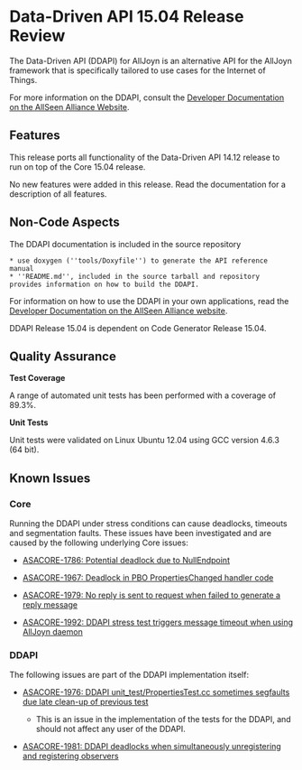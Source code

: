 # Data-Driven API 15.04 Release Review

The Data-Driven API (DDAPI) for AllJoyn is an alternative API for the AllJoyn framework that is specifically tailored to use cases for the Internet of Things.

For more information on the DDAPI, consult the [Developer Documentation on the AllSeen Alliance Website](https///allseenalliance.org/developers).

## Features

This release ports all functionality of the Data-Driven API 14.12 release to run on top of the Core 15.04 release.

No new features were added in this release. Read the documentation for a description of all features.

## Non-Code Aspects

The DDAPI documentation is included in the source repository

    * use doxygen (''tools/Doxyfile'') to generate the API reference manual
    * ''README.md'', included in the source tarball and repository provides information on how to build the DDAPI. 

For information on how to use the DDAPI in your own applications, read the [Developer Documentation on the AllSeen Alliance website](https///allseenalliance.org/developers/develop).

DDAPI Release 15.04 is dependent on Code Generator Release 15.04.

## Quality Assurance

**Test Coverage**

A range of automated unit tests has been performed with a coverage of 89.3%. 

**Unit Tests**

Unit tests were validated on Linux Ubuntu 12.04 using GCC version 4.6.3 (64 bit).

## Known Issues

### Core

Running the DDAPI under stress conditions can cause deadlocks, timeouts and segmentation faults. These issues have been investigated and are caused by the following underlying Core issues:


*  [ASACORE-1786: Potential deadlock due to NullEndpoint](https///jira.allseenalliance.org/browse/ASACORE-1786)

*  [ASACORE-1967: Deadlock in PBO PropertiesChanged handler code](https///jira.allseenalliance.org/browse/ASACORE-1967)

*  [ASACORE-1979: No reply is sent to request when failed to generate a reply message](https///jira.allseenalliance.org/browse/ASACORE-1979)

*  [ASACORE-1992: DDAPI stress test triggers message timeout when using AllJoyn daemon](https///jira.allseenalliance.org/browse/ASACORE-1992)

### DDAPI

The following issues are part of the DDAPI implementation itself:


*  [ASACORE-1976: DDAPI unit_test/PropertiesTest.cc sometimes segfaults due late clean-up of previous test](https///jira.allseenalliance.org/browse/ASACORE-1976)
      * This is an issue in the implementation of the tests for the DDAPI, and should not affect any user of the DDAPI.

*  [ASACORE-1981: DDAPI deadlocks when simultaneously unregistering and registering observers](https///jira.allseenalliance.org/browse/ASACORE-1981)
